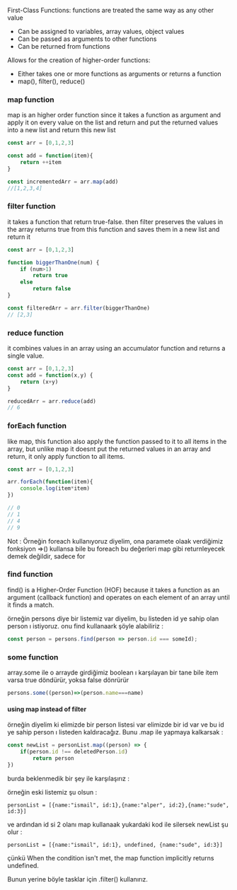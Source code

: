 
First-Class Functions:
functions are treated the same way as any other value
- Can be assigned to variables, array values, object values
- Can be passed as arguments to other functions
- Can be returned from functions

Allows for the creation of higher-order functions:
- Either takes one or more functions as arguments or returns a function
- map(), filter(), reduce()


### map function
map is an higher order function since it takes a function as argument and apply it on every value on the list and return and put the returned values into a new list and return this new list

```js
const arr = [0,1,2,3]

const add = function(item){
    return ++item
}

const incrementedArr = arr.map(add)
//[1,2,3,4]
```


### filter function
it takes a function that return true-false. then filter preserves the values in the array returns true from this function and saves them in a new list and return it

```js
const arr = [0,1,2,3]

function biggerThanOne(num) {
    if (num>1)
        return true
    else
        return false
}

const filteredArr = arr.filter(biggerThanOne)
// [2,3]
```

### reduce function
it combines values in an array using an accumulator function and returns a single value.

```js
const arr = [0,1,2,3]
const add = function(x,y) {
    return (x+y)
}

reducedArr = arr.reduce(add)
// 6
```

### forEach function
like map, this function also apply the function passed to it to all items in the array, but unlike map it doesnt put the returned values in an array and return, it only apply function to all items.

```js
const arr = [0,1,2,3]

arr.forEach(function(item){
    console.log(item*item)
})

// 0 
// 1
// 4
// 9
```

Not : Örneğin foreach kullanıyoruz diyelim, ona paramete olaak verdiğimiz fonksiyon =>() kullansa bile bu foreach bu değerleri map gibi returnleyecek demek değildir, sadece for

### find function

find() is a Higher-Order Function (HOF) because it takes a function as an argument (callback function) and operates on each element of an array until it finds a match.

örneğin persons diye bir listemiz var diyelim, bu listeden id ye sahip olan person ı istiyoruz. onu find kullanaark şöyle alabiliriz : 

```js
const person = persons.find(person => person.id === someId);
```


### some function

array.some ile o arrayde girdiğimiz boolean ı karşılayan bir tane bile item varsa true döndürür, yoksa false dönrürür

```js
persons.some((person)=>(person.name===name)
```

#### using map instead of filter

örneğin diyelim ki elimizde bir person listesi var elimizde bir id var ve
bu id ye sahip person ı listeden kaldıracağız. 
Bunu .map ile yapmaya kalkarsak :

```js
const newList = personList.map((person) => {
    if(person.id !== deletedPerson.id)
        return person
})
```

burda beklenmedik bir şey ile karşılaşırız :

örneğin eski listemiz şu olsun :

```
personList = [{name:"ismail", id:1},{name:"alper", id:2},{name:"sude", id:3}]
```

ve ardından id si 2 olanı map kullanaak yukardaki kod ile silersek newList şu olur :

```
personList = [{name:"ismail", id:1}, undefined, {name:"sude", id:3}]
```

çünkü When the condition isn't met, the map function implicitly returns undefined.


Bunun yerine böyle tasklar için .filter() kullanırız.